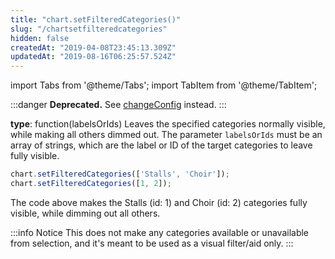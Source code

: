 ```yaml
---
title: "chart.setFilteredCategories()"
slug: "/chartsetfilteredcategories"
hidden: false
createdAt: "2019-04-08T23:45:13.309Z"
updatedAt: "2019-08-16T06:25:57.524Z"
---
```


import Tabs from '@theme/Tabs';
import TabItem from '@theme/TabItem';


:::danger 
**Deprecated.** See [changeConfig](https://docs.seats.io/docs/renderer-chart-properties-chartchangeconfig) instead.
:::

**type**: function(labelsOrIds)
Leaves the specified categories normally visible, while making all others dimmed out. The parameter `labelsOrIds` must be an array of strings, which are the label or ID of the target categories to leave fully visible.

```javascript
chart.setFilteredCategories(['Stalls', 'Choir']);
chart.setFilteredCategories([1, 2]);
```

The code above makes the Stalls (id: 1) and Choir (id: 2) categories fully visible, while dimming out all others.

:::info Notice
This does not make any categories available or unavailable from selection, and it's meant to be used as a visual filter/aid only.
:::

